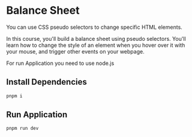 # Balance Sheet
You can use CSS pseudo selectors to change specific HTML elements.

In this course, you'll build a balance sheet using pseudo selectors. You'll learn how to change the style of an element when you hover over it with your mouse, and trigger other events on your webpage.

For run Application you need to use node.js

## Install Dependencies
```sh
pnpm i
```

## Run Application
```sh
pnpm run dev
```

